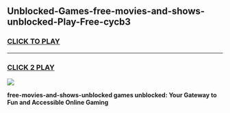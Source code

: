
## Unblocked-Games-free-movies-and-shows-unblocked-Play-Free-cycb3
<h3>
<a href="https://premium76.site?title=free-movies-and-shows-unblocked&ref=21A">CLICK TO PLAY</a></h3>
<hr>

<h3>
<a href="https://premium76.site?title=free-movies-and-shows-unblocked&ref=21A">CLICK 2 PLAY</a>
  
</h3>

<a href="https://premium76.site?title=free-movies-and-shows-unblocked&ref=21A"><img src="https://clearcache.store/games.png"></a>


**free-movies-and-shows-unblocked games unblocked: Your Gateway to Fun and Accessible Online Gaming**
